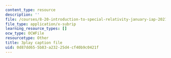 ```yaml
---
content_type: resource
description: ''
file: /courses/8-20-introduction-to-special-relativity-january-iap-2021/0d87dd655b83a23225d4cf40b9c0421f_LaTbPEKrE-8.srt
file_type: application/x-subrip
learning_resource_types: []
ocw_type: OCWFile
resourcetype: Other
title: 3play caption file
uid: 0d87dd65-5b83-a232-25d4-cf40b9c0421f
---
```

